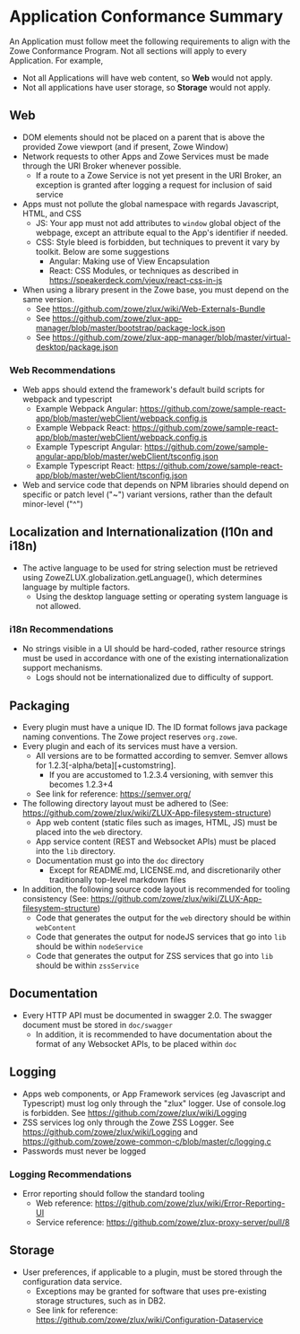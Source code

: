 # Application Conformance Summary

An Application must follow meet the following requirements to align with the Zowe Conformance Program. 
Not all sections will apply to every Application.
For example, 
* Not all Applications will have web content, so **Web** would not apply. 
* Not all applications have user storage, so **Storage** would not apply.


## Web
* DOM elements should not be placed on a parent that is above the provided Zowe viewport (and if present, Zowe Window)
* Network requests to other Apps and Zowe Services must be made through the URI Broker whenever possible.
    * If a route to a Zowe Service is not yet present in the URI Broker, an exception is granted after logging a request for inclusion of said service
* Apps must not pollute the global namespace with regards Javascript, HTML, and CSS
    * JS: Your app must not add attributes to `window` global object of the webpage, except an attribute equal to the App's identifier if needed.
    * CSS: Style bleed is forbidden, but techniques to prevent it vary by toolkit. Below are some suggestions
        * Angular: Making use of View Encapsulation
        * React: CSS Modules, or techniques as described in https://speakerdeck.com/vjeux/react-css-in-js
* When using a library present in the Zowe base, you must depend on the same version.
    * See https://github.com/zowe/zlux/wiki/Web-Externals-Bundle
    * See https://github.com/zowe/zlux-app-manager/blob/master/bootstrap/package-lock.json
    * See https://github.com/zowe/zlux-app-manager/blob/master/virtual-desktop/package.json
    
### Web **Recommendations**
* Web apps should extend the framework's default build scripts for webpack and typescript
    * Example Webpack Angular: https://github.com/zowe/sample-react-app/blob/master/webClient/webpack.config.js
    * Example Webpack React: https://github.com/zowe/sample-react-app/blob/master/webClient/webpack.config.js
    * Example Typescript Angular: https://github.com/zowe/sample-angular-app/blob/master/webClient/tsconfig.json
    * Example Typescript React: https://github.com/zowe/sample-react-app/blob/master/webClient/tsconfig.json
* Web and service code that depends on NPM libraries should depend on specific or patch level ("~") variant versions, rather than the default minor-level ("^")

## Localization and Internationalization (l10n and i18n)
* The active language to be used for string selection must be retrieved using ZoweZLUX.globalization.getLanguage(), which determines language by multiple factors.
    * Using the desktop language setting or operating system language is not allowed.

### i18n **Recommendations**
* No strings visible in a UI should be hard-coded, rather resource strings must be used in accordance with one of the existing internationalization support mechanisms.
    * Logs should not be internationalized due to difficulty of support.

## Packaging
* Every plugin must have a unique ID. The ID format follows java package naming conventions. The Zowe project reserves `org.zowe`.
* Every plugin and each of its services must have a version. 
    * All versions are to be formatted according to semver. Semver allows for 1.2.3[-alpha/beta][+customstring].
        * If you are accustomed to 1.2.3.4 versioning, with semver this becomes 1.2.3+4
    * See link for reference: https://semver.org/
* The following directory layout must be adhered to (See: https://github.com/zowe/zlux/wiki/ZLUX-App-filesystem-structure)
    * App web content (static files such as images, HTML, JS) must be placed into the `web` directory.
    * App service content (REST and Websocket APIs) must be placed into the `lib` directory.
    * Documentation must go into the `doc` directory
        * Except for README.md, LICENSE.md, and discretionarily other traditionally top-level markdown files
* In addition, the following source code layout is recommended for tooling consistency (See: https://github.com/zowe/zlux/wiki/ZLUX-App-filesystem-structure)
    * Code that generates the output for the `web` directory should be within `webContent`
    * Code that generates the output for nodeJS services that go into `lib` should be within `nodeService`
    * Code that generates the output for ZSS services that go into `lib` should be within `zssService`
    
## Documentation
* Every HTTP API must be documented in swagger 2.0. The swagger document must be stored in `doc/swagger`
    * In addition, it is recommended to have documentation about the format of any Websocket APIs, to be placed within `doc`
    
## Logging
* Apps web components, or App Framework services (eg Javascript and Typescript) must log only through the "zlux" logger.
  Use of console.log is forbidden. See https://github.com/zowe/zlux/wiki/Logging
* ZSS services log only through the Zowe ZSS Logger. See https://github.com/zowe/zlux/wiki/Logging and https://github.com/zowe/zowe-common-c/blob/master/c/logging.c
* Passwords must never be logged

### Logging **Recommendations**
* Error reporting should follow the standard tooling
    * Web reference: https://github.com/zowe/zlux/wiki/Error-Reporting-UI
    * Service reference: https://github.com/zowe/zlux-proxy-server/pull/8

## Storage
* User preferences, if applicable to a plugin, must be stored through the configuration data service.
  * Exceptions may be granted for software that uses pre-existing storage structures, such as in DB2.
  * See link for reference: https://github.com/zowe/zlux/wiki/Configuration-Dataservice
